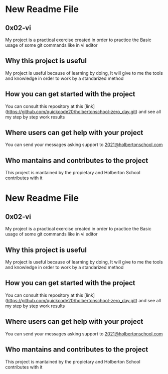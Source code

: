 # New Readme File

## 0x02-vi

My project is a practical exercise created in order to practice the Basic usage of some git commands like in vi editor

## Why this project is useful

My project is useful because of learning by doing, It will give to me the tools and knowledge in order to work by a standarized method

## How you can get started with the project
You can consult this repository at this [link] (https://github.com/quickcode20/holbertonschool-zero_day.git) and see all my step by step work results

## Where users can get help with your project
You can send your messages asking support to 2021@holbertonschool.com

## Who mantains and contributes to the project
This project is mantained by the propietary and Holberton School contributes with it
# New Readme File

## 0x02-vi

My project is a practical exercise created in order to practice the Basic usage of some git commands like in vi editor

## Why this project is useful

My project is useful because of learning by doing, It will give to me the tools and knowledge in order to work by a standarized method

## How you can get started with the project
You can consult this repository at this [link] (https://github.com/quickcode20/holbertonschool-zero_day.git) and see all my step by step work results

## Where users can get help with your project
You can send your messages asking support to 2021@holbertonschool.com

## Who mantains and contributes to the project
This project is mantained by the propietary and Holberton School contributes with it

